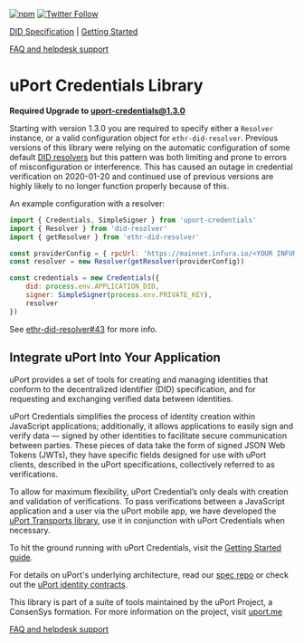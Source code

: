 [![npm](https://img.shields.io/npm/v/uport-credentials.svg)](https://www.npmjs.com/package/uport-credentials)
[![Twitter Follow](https://img.shields.io/twitter/follow/uport_me.svg?style=social&label=Follow)](https://twitter.com/uport_me)

[DID Specification](https://w3c-ccg.github.io/did-spec/) | [Getting Started](/docs/guides/index.md)

[FAQ and helpdesk support](http://bit.ly/uPort_helpdesk)

# uPort Credentials Library

**Required Upgrade to uport-credentials@1.3.0**

Starting with version 1.3.0 you are required to specify either a `Resolver` instance, or a valid configuration
object for `ethr-did-resolver`.
Previous versions of this library were relying on the automatic configuration of some default
[DID resolvers](https://github.com/decentralized-identity/did-resolver) but this pattern was both limiting and prone
to errors of misconfiguration or interference.
This has caused an outage in credential verification on 2020-01-20 and continued use of previous versions are highly
likely to no longer function properly because of this.

An example configuration with a resolver:

```javascript
import { Credentials, SimpleSigner } from 'uport-credentials'
import { Resolver } from 'did-resolver'
import { getResolver } from 'ethr-did-resolver'

const providerConfig = { rpcUrl: 'https://mainnet.infura.io/<YOUR INFURA PROJECT ID>' }
const resolver = new Resolver(getResolver(providerConfig))

const credentials = new Credentials({
    did: process.env.APPLICATION_DID,
    signer: SimpleSigner(process.env.PRIVATE_KEY),
    resolver
})

```

See [ethr-did-resolver#43](https://github.com/decentralized-identity/ethr-did-resolver/issues/43) for more info.

## Integrate uPort Into Your Application 

uPort provides a set of tools for creating and managing identities that conform to the decentralized identifier (DID)
specification, and for requesting and exchanging verified data between identities. 

uPort Credentials simplifies the process of identity creation within JavaScript applications; additionally, it allows
applications to easily sign and verify data — signed by other identities to facilitate secure communication between
parties. These pieces of data take the form of signed JSON Web Tokens (JWTs), they have specific fields designed for
use with uPort clients, described in the uPort specifications, collectively referred to as verifications.
 
To allow for maximum flexibility, uPort Credential’s only deals with creation and validation of verifications. To pass
verifications between a JavaScript application and a user via the uPort mobile app, we have developed the
[uPort Transports library](https://github.com/uport-project/uport-transports), use it in conjunction with uPort
Credentials when necessary.

To hit the ground running with uPort Credentials, visit the [Getting Started guide](/docs/guides/index.md). 

For details on uPort's underlying architecture, read our [spec repo](https://github.com/uport-project/specs) or check
out the [uPort identity contracts](https://github.com/uport-project/uport-identity).

This library is part of a suite of tools maintained by the uPort Project, a ConsenSys formation. For more information
on the project, visit [uport.me](https://uport.me)

[FAQ and helpdesk support](http://bit.ly/uPort_helpdesk)
